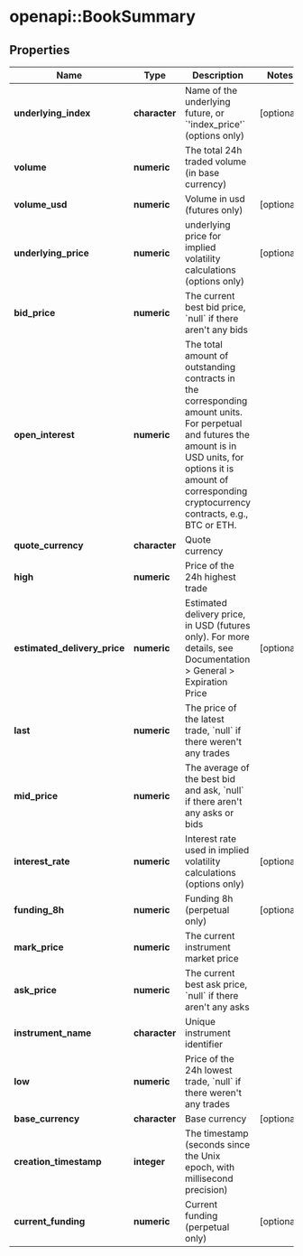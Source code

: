 # openapi::BookSummary

## Properties
Name | Type | Description | Notes
------------ | ------------- | ------------- | -------------
**underlying_index** | **character** | Name of the underlying future, or &#x60;&#39;index_price&#39;&#x60; (options only) | [optional] 
**volume** | **numeric** | The total 24h traded volume (in base currency) | 
**volume_usd** | **numeric** | Volume in usd (futures only) | [optional] 
**underlying_price** | **numeric** | underlying price for implied volatility calculations (options only) | [optional] 
**bid_price** | **numeric** | The current best bid price, &#x60;null&#x60; if there aren&#39;t any bids | 
**open_interest** | **numeric** | The total amount of outstanding contracts in the corresponding amount units. For perpetual and futures the amount is in USD units, for options it is amount of corresponding cryptocurrency contracts, e.g., BTC or ETH. | 
**quote_currency** | **character** | Quote currency | 
**high** | **numeric** | Price of the 24h highest trade | 
**estimated_delivery_price** | **numeric** | Estimated delivery price, in USD (futures only). For more details, see Documentation &gt; General &gt; Expiration Price | [optional] 
**last** | **numeric** | The price of the latest trade, &#x60;null&#x60; if there weren&#39;t any trades | 
**mid_price** | **numeric** | The average of the best bid and ask, &#x60;null&#x60; if there aren&#39;t any asks or bids | 
**interest_rate** | **numeric** | Interest rate used in implied volatility calculations (options only) | [optional] 
**funding_8h** | **numeric** | Funding 8h (perpetual only) | [optional] 
**mark_price** | **numeric** | The current instrument market price | 
**ask_price** | **numeric** | The current best ask price, &#x60;null&#x60; if there aren&#39;t any asks | 
**instrument_name** | **character** | Unique instrument identifier | 
**low** | **numeric** | Price of the 24h lowest trade, &#x60;null&#x60; if there weren&#39;t any trades | 
**base_currency** | **character** | Base currency | [optional] 
**creation_timestamp** | **integer** | The timestamp (seconds since the Unix epoch, with millisecond precision) | 
**current_funding** | **numeric** | Current funding (perpetual only) | [optional] 


